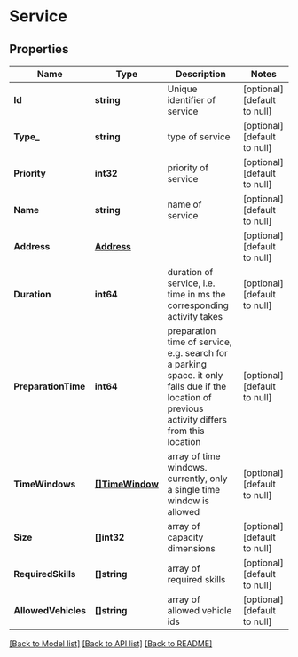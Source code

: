 # Service

## Properties
Name | Type | Description | Notes
------------ | ------------- | ------------- | -------------
**Id** | **string** | Unique identifier of service | [optional] [default to null]
**Type_** | **string** | type of service | [optional] [default to null]
**Priority** | **int32** | priority of service | [optional] [default to null]
**Name** | **string** | name of service | [optional] [default to null]
**Address** | [**Address**](Address.md) |  | [optional] [default to null]
**Duration** | **int64** | duration of service, i.e. time in ms the corresponding activity takes | [optional] [default to null]
**PreparationTime** | **int64** | preparation time of service, e.g. search for a parking space. it only falls due if the location of previous activity differs from this location | [optional] [default to null]
**TimeWindows** | [**[]TimeWindow**](TimeWindow.md) | array of time windows. currently, only a single time window is allowed | [optional] [default to null]
**Size** | **[]int32** | array of capacity dimensions | [optional] [default to null]
**RequiredSkills** | **[]string** | array of required skills | [optional] [default to null]
**AllowedVehicles** | **[]string** | array of allowed vehicle ids | [optional] [default to null]

[[Back to Model list]](../README.md#documentation-for-models) [[Back to API list]](../README.md#documentation-for-api-endpoints) [[Back to README]](../README.md)


